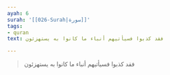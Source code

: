 ```yaml
---
ayah: 6
surah: '[[026-Surah|سورة]]'
tags:
- quran
text: فقد كذبوا فسيأتيهم أنباء ما كانوا به يستهزئون

---
```

> فقد كذبوا فسيأتيهم أنباء ما كانوا به يستهزئون
